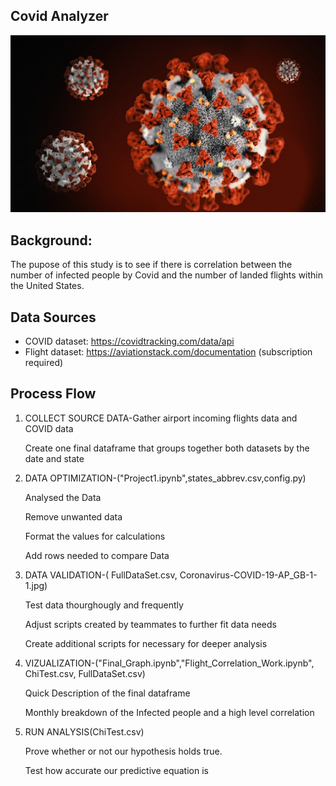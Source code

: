 ## Covid Analyzer

![Coronavirus-COVID-19-AP_GB-1-1](Images/Coronavirus-COVID-19-AP_GB-1-1.jpg)

## Background:
The pupose of this study is to see if there is correlation between the number of infected people by Covid and the number of landed flights within the United States. 

## Data Sources

* COVID dataset: https://covidtracking.com/data/api
* Flight dataset: https://aviationstack.com/documentation (subscription required)

## Process Flow

1) COLLECT SOURCE DATA-Gather airport incoming flights data and COVID data 

   Create one final dataframe that groups together both datasets by the date and state

2) DATA OPTIMIZATION-("Project1.ipynb",states_abbrev.csv,config.py)

   Analysed the Data

   Remove unwanted data

   Format the values for calculations

   Add rows needed to compare Data

3) DATA VALIDATION-( FullDataSet.csv, Coronavirus-COVID-19-AP_GB-1-1.jpg)

   Test data thourghougly and frequently

   Adjust scripts created by teammates to further fit data needs

   Create additional scripts for necessary for deeper analysis

4) VIZUALIZATION-("Final_Graph.ipynb","Flight_Correlation_Work.ipynb", ChiTest.csv, FullDataSet.csv)

   Quick Description of the final dataframe

   Monthly breakdown of the Infected people and a high level correlation  

5) RUN ANALYSIS(ChiTest.csv)

   Prove whether or not our hypothesis holds true. 

   Test how accurate our predictive equation is





